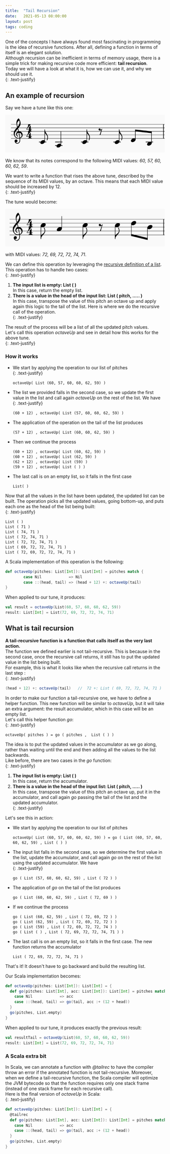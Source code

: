 ```yaml
---
title:  "Tail Recursion"
date:   2021-05-13 08:00:00
layout: post
tags: coding
---
```

One of the concepts I have always found most fascinating in programming is the idea of recursive functions.  After all, defining a function in terms of itself is an elegant solution.  
Although recursion can be inefficient in terms of memory usage, there is a simple trick for making recursive code more efficient: **tail recursion**.  
Today we will have a look at what it is, how we can use it, and why we should use it.  
{: .text-justify}

## An example of recursion

Say we have a tune like this one: 

![Motif1](/assets/motif1.jpg)

We know that its notes correspond to the following MIDI values: *60, 57, 60, 60, 62, 59*.  

We want to write a function that rises the above tune, described by the sequence of its MIDI values, by an octave. This means that each MIDI value should be increased by 12.  
{: .text-justify}

The tune would become:

![Motif1](/assets/motif2.jpg)

with MIDI values: *72, 69, 72, 72, 74, 71*.  

We can define this operation by leveraging the [recursive definition of a list][recursive datatype on wikipedia]. This operation has to handle two cases:  
{: .text-justify}

1. **The input list is empty: List ( )**  
    In this case, return the empty list.
2. **There is a value in the head of the input list: List ( pitch, ..... )**  
    In this case, transpose the value of this pitch an octave up and apply again this logic to the tail of the list. Here is where we do the recursive call of the operation.  
    {: .text-justify}

The result of the process will be a list of all the updated pitch values.  
Let's call this operation *octaveUp* and see in detail how this works for the above tune.  
{: .text-justify}

### How it works

- We start by applying the operation to our list of pitches  
  {: .text-justify}
  
  ```pseudocode
  octaveUp( List (60, 57, 60, 60, 62, 59) )
  ```
  
- The list we provided falls in the second case, so we update the first value in the list and call again *octaveUp* on the rest of the list. We have  
  {: .text-justify}
  
  ```pseudocode
  (60 + 12) , octaveUp( List (57, 60, 60, 62, 59) )
  ```
  
- The application of the operation on the tail of the list produces  
   
   ```pseudocode
   (57 + 12) , octaveUp( List (60, 60, 62, 59) )
   ```
   
- Then we continue the process  
  
  ```pseudocode
  (60 + 12) , octaveUp( List (60, 62, 59) )
  (60 + 12) , octaveUp( List (62, 59) )
  (62 + 12) , octaveUp( List (59) )
  (59 + 12) , octaveUp( List ( ) )
  ```
  
- The last call is on an empty list, so it falls in the first case  
  
  ```pseudocode
  List( )
  ```

Now that all the values in the list have been updated, the updated list can be built. The operation picks all the updated values, going bottom-up, and puts each one as the head of the list being built:  
{: .text-justify}

```pseudocode
List ( )
List ( 71 )
List ( 74, 71 )
List ( 72, 74, 71 )
List ( 72, 72, 74, 71 )
List ( 69, 72, 72, 74, 71 )
List ( 72, 69, 72, 72, 74, 71 )
```


A Scala implementation of this operation is the following:

``` scala
def octaveUp(pitches: List[Int]): List[Int] = pitches match {
        case Nil            => Nil
        case ::(head, tail) => (head + 12) +: octaveUp(tail)
}
```

When applied to our tune, it produces:

``` scala
val result = octaveUp(List(60, 57, 60, 60, 62, 59))
result: List[Int] = List(72, 69, 72, 72, 74, 71)
```



## What is tail recursion

**A tail-recursive function is a function that calls itself as the very last action.**  
The function we defined earlier is not tail-recursive. This is because in the second case, once the recursive call returns, it still has to put the updated value in the list being built.  
For example, this is what it looks like when the recursive call returns in the last step :  
{: .text-justify}

```scala
(head + 12) +: octaveUp(tail)	//  72 +: List ( 69, 72, 72, 74, 71 )
```

In order to make our function a tail-recursive one, we have to define a helper function. This new function will be similar to *octaveUp*, but it will take an extra argument: the result accumulator, which in this case will be an empty list.  
Let's call this helper function *go*:  
{: .text-justify}	

```pseudocode
octaveUp( pitches ) = go ( pitches ,  List ( ) ) 
```

The idea is to put the updated values in the accumulator as we go along, rather than waiting until the end and then adding all the values to the list backwards.  
Like before, there are two cases in the *go* function:  
{: .text-justify}	

1. **The input list is empty: List ( )**  
   In this case, return the accumulator.
2. **There is a value in the head of the input list: List ( pitch, ..... )**  
   In this case, transpose the value of this pitch an octave up, put it in the accumulator, and call again *go* passing the tail of the list and the updated accumulator.  
   {: .text-justify}	

Let's see this in action:

- We start by applying the operation to our list of pitches  
  
  ```pseudocode
  octaveUp( List (60, 57, 60, 60, 62, 59) ) = go ( List (60, 57, 60, 60, 62, 59) , List ( ) )
  ```
  
- The input list falls in the second case, so we determine the first value in the list, update the accumulator, and call again *go* on the rest of the list using the updated accumulator. We have  
  {: .text-justify}	
  
  ```pseudocode
  go ( List (57, 60, 60, 62, 59) , List ( 72 ) )
  ```
  
- The application of *go* on the tail of the list produces  
  
  ```pseudocode
  go ( List (60, 60, 62, 59) , List ( 72, 69 ) )
  ```
  
- If we continue the process  
  
  ```pseudocode
  go ( List (60, 62, 59) , List ( 72, 69, 72 ) )  
  go ( List (62, 59) , List ( 72, 69, 72, 72 ) )  
  go ( List (59) , List ( 72, 69, 72, 72, 74 ) )  
  go ( List ( ) , List ( 72, 69, 72, 72, 74, 71 ) )  
  ```
  
- The last call is on an empty list, so it falls in the first case. The new function returns the accumulator  
  
  ```pseudocode
  List ( 72, 69, 72, 72, 74, 71 )
  ```

That's it! It doesn't have to go backward and build the resulting list.

Our Scala implementation becomes:


``` scala
def octaveUp(pitches: List[Int]): List[Int] = {
  def go(pitches: List[Int], acc: List[Int]): List[Int] = pitches match {
    case Nil            => acc
    case ::(head, tail) => go(tail, acc :+ (12 + head))
  }
  go(pitches, List.empty)
}
```

When applied to our tune, it produces exactly the previous result:

``` scala
val resultTail = octaveUp(List(60, 57, 60, 60, 62, 59))
result: List[Int] = List(72, 69, 72, 72, 74, 71)
```

### A Scala extra bit

In Scala, we can annotate a function with *@tailrec* to have the compiler throw an error if the annotated function is not tail-recursive. Moreover, when we define a tail-recursive function, the Scala compiler will optimize the JVM bytecode so that the function requires only one stack frame (instead of one stack frame for each recursive call).  
Here is the final version of *octaveUp* in Scala:  
{: .text-justify}	

```scala
def octaveUp(pitches: List[Int]): List[Int] = {
  @tailrec
  def go(pitches: List[Int], acc: List[Int]): List[Int] = pitches match {
    case Nil            => acc
    case ::(head, tail) => go(tail, acc :+ (12 + head))
  }
  go(pitches, List.empty)
}
```





[recursive datatype on wikipedia]: https://en.wikipedia.org/wiki/Recursive_data_type